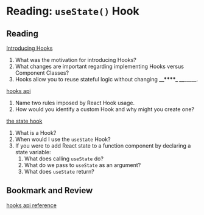 Reading: `useState()` Hook
==========================

Reading
-------

[Introducing Hooks](https://reactjs.org/docs/hooks-intro.html#motivation)

1. What was the motivation for introducing Hooks?
2. What changes are important regarding implementing Hooks versus Component Classes?
3. Hooks allow you to reuse stateful logic without changing **\_\_****\_ \_\_**\_\_\_\_\_.

[hooks api](https://reactjs.org/docs/hooks-overview.html)

1. Name two rules imposed by React Hook usage.
2. How would you identify a custom Hook and why might you create one?

[the state hook](https://reactjs.org/docs/hooks-state.html)

1. What is a Hook?
2. When would I use the `useState` Hook?
3. If you were to add React state to a function component by declaring a state variable:
    1. What does calling `useState` do?
    2. What do we pass to `useState` as an argument?
    3. What does `useState` return?

Bookmark and Review
-------------------

[hooks api reference](https://reactjs.org/docs/hooks-reference.html)
